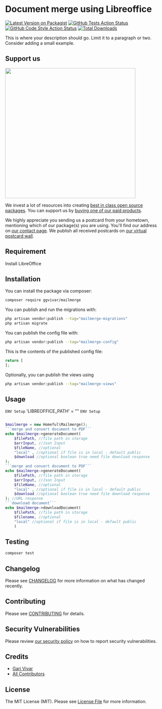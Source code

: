 # Document merge using Libreoffice

[![Latest Version on Packagist](https://img.shields.io/packagist/v/ggvivar/mailmerge.svg?style=flat-square)](https://packagist.org/packages/ggvivar/mailmerge)
[![GitHub Tests Action Status](https://img.shields.io/github/actions/workflow/status/ggvivar/mailmerge/run-tests.yml?branch=main&label=tests&style=flat-square)](https://github.com/ggvivar/mailmerge/actions?query=workflow%3Arun-tests+branch%3Amain)
[![GitHub Code Style Action Status](https://img.shields.io/github/actions/workflow/status/ggvivar/mailmerge/fix-php-code-style-issues.yml?branch=main&label=code%20style&style=flat-square)](https://github.com/ggvivar/mailmerge/actions?query=workflow%3A"Fix+PHP+code+style+issues"+branch%3Amain)
[![Total Downloads](https://img.shields.io/packagist/dt/ggvivar/mailmerge.svg?style=flat-square)](https://packagist.org/packages/ggvivar/mailmerge)

This is where your description should go. Limit it to a paragraph or two. Consider adding a small example.

## Support us

[<img src="https://github-ads.s3.eu-central-1.amazonaws.com/mailmerge.jpg?t=1" width="419px" />](https://spatie.be/github-ad-click/mailmerge)

We invest a lot of resources into creating [best in class open source packages](https://spatie.be/open-source). You can support us by [buying one of our paid products](https://spatie.be/open-source/support-us).

We highly appreciate you sending us a postcard from your hometown, mentioning which of our package(s) you are using. You'll find our address on [our contact page](https://spatie.be/about-us). We publish all received postcards on [our virtual postcard wall](https://spatie.be/open-source/postcards).
## Requirement

Install LibreOffice 

## Installation

You can install the package via composer:

```bash
composer require ggvivar/mailmerge
```

You can publish and run the migrations with:

```bash
php artisan vendor:publish --tag="mailmerge-migrations"
php artisan migrate
```

You can publish the config file with:

```bash
php artisan vendor:publish --tag="mailmerge-config"
```

This is the contents of the published config file:

```php
return [
];
```

Optionally, you can publish the views using

```bash
php artisan vendor:publish --tag="mailmerge-views"
```

## Usage

```ENV Setup```
    'LIBREOFFICE_PATH'   = ""
```ENV Setup```
```php

$mailmerge = new Homeful\Mailmerge();
```merge and convert document to PDF```
echo $mailmerge->generateDocument(
    $filePath, //file path in storage
    $arrInput, //Json Input
    $fileName, //optional
    "local" , //optional if file is in local - default public
    $download //optional boolean true need file download response 
); 
```merge and convert document to PDF```
echo $mailmerge->generateDocument(
    $filePath, //file path in storage
    $arrInput, //Json Input
    $fileName, //optional
    "local" , //optional if file is in local - default public
    $download //optional boolean true need file download response 
); //URL response
```download document```
echo $mailmerge->downloadDocument(
    $filePath, //file path in storage
    $filename, //optional  
    "local" //optional if file is in local - default public
    )

```

## Testing

```bash
composer test
```

## Changelog

Please see [CHANGELOG](CHANGELOG.md) for more information on what has changed recently.

## Contributing

Please see [CONTRIBUTING](CONTRIBUTING.md) for details.

## Security Vulnerabilities

Please review [our security policy](../../security/policy) on how to report security vulnerabilities.

## Credits

- [Gari Vivar](https://github.com/ggvivar)
- [All Contributors](../../contributors)

## License

The MIT License (MIT). Please see [License File](LICENSE.md) for more information.
